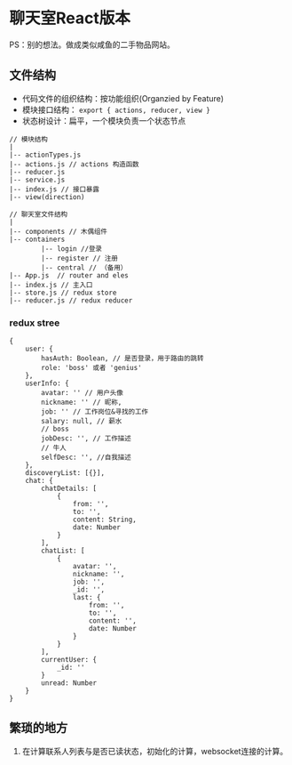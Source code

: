 # 聊天室React版本
PS：别的想法。做成类似咸鱼的二手物品网站。

## 文件结构
- 代码文件的组织结构：按功能组织(Organzied by Feature)
- 模块接口结构： `export { actions, reducer, view }`
- 状态树设计：扁平，一个模块负责一个状态节点

```
// 模块结构
|
|-- actionTypes.js
|-- actions.js // actions 构造函数
|-- reducer.js
|-- service.js
|-- index.js // 接口暴露
|-- view(direction)
```

```
// 聊天室文件结构
|
|-- components // 木偶组件
|-- containers
        |-- login //登录
        |-- register // 注册
        |-- central // （备用）
|-- App.js  // router and eles
|-- index.js // 主入口
|-- store.js // redux store
|-- reducer.js // redux reducer
```

### redux stree

```
{
    user: {
        hasAuth: Boolean, // 是否登录，用于路由的跳转
        role: 'boss' 或者 'genius'
    },
    userInfo: {
        avatar: '' // 用户头像
        nickname: '' // 昵称,
        job: '' // 工作岗位&寻找的工作
        salary: null, // 薪水
        // boss
        jobDesc: '', // 工作描述
        // 牛人
        selfDesc: '', //自我描述
    },
    discoveryList: [{}],
    chat: {
        chatDetails: [
            {
                from: '',
                to: '',
                content: String,
                date: Number
            }
        ],
        chatList: [
            {
                avatar: '',
                nickname: '',
                job: '',
                _id: '',
                last: {
                    from: '',
                    to: '',
                    content: '',
                    date: Number
                }
            }
        ],
        currentUser: {
            _id: ''
        }
        unread: Number
    }
}
```

## 繁琐的地方
1. 在计算联系人列表与是否已读状态，初始化的计算，websocket连接的计算。
